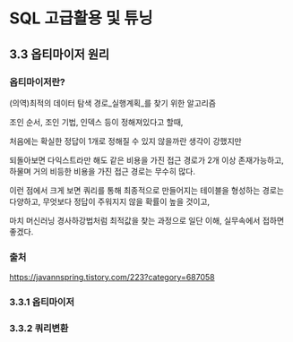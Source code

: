 # SQL 고급활용 및 튜닝

## 3.3 옵티마이저 원리
### 옵티마이저란?
(의역)최적의 데이터 탐색 경로_실행계획_를 찾기 위한 알고리즘

조인 순서, 조인 기법, 인덱스 등이 정해져있다고 할때,

처음에는 확실한 정답이 1개로 정해질 수 있지 않을까란 생각이 강했지만

되돌아보면 다익스트라만 해도 같은 비용을 가진 접근 경로가 2개 이상 존재가능하고, 하물며 거의 비등한 비용을 가진 접근 경로는 무수히 많다.

이런 점에서 크게 보면 쿼리를 통해 최종적으로 만들어지는 테이블을 형성하는 경로는 다양하고, 무엇보다 정답이 주워지지 않을 확률이 높을 것이고,

마치 머신러닝 경사하강법처럼 최적값을 찾는 과정으로 일단 이해, 실무속에서 접하면 좋겠다.

### 출처
https://javannspring.tistory.com/223?category=687058

### 3.3.1 옵티마이저

### 3.3.2 쿼리변환

